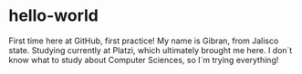 # hello-world
First time here at GitHub, first practice!
My name is Gibran, from Jalisco state. Studying currently at Platzi, which ultimately brought me here.
I don´t know what to study about Computer Sciences, so I´m trying everything!
